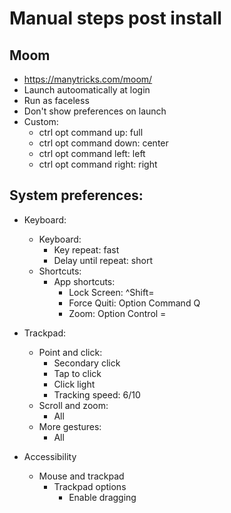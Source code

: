 # Manual steps post install

## Moom
  - https://manytricks.com/moom/
  - Launch autoomatically at login
  - Run as faceless
  - Don't show preferences on launch
  - Custom:
      - ctrl opt command up: full
      - ctrl opt command down: center
      - ctrl opt command left: left
      - ctrl opt command right: right

## System preferences:

  - Keyboard:
      - Keyboard:
          - Key repeat: fast
          - Delay until repeat: short
      - Shortcuts:
          - App shortcuts:
              - Lock Screen: ^Shift=
              - Force Quiti: Option Command Q
              - Zoom: Option Control =

  - Trackpad:
      - Point and click:
          - Secondary click
          - Tap to click
          - Click light
          - Tracking speed: 6/10
      - Scroll and zoom:
          - All
      - More gestures:
          - All

  - Accessibility
      - Mouse and trackpad
          - Trackpad options
              - Enable dragging
